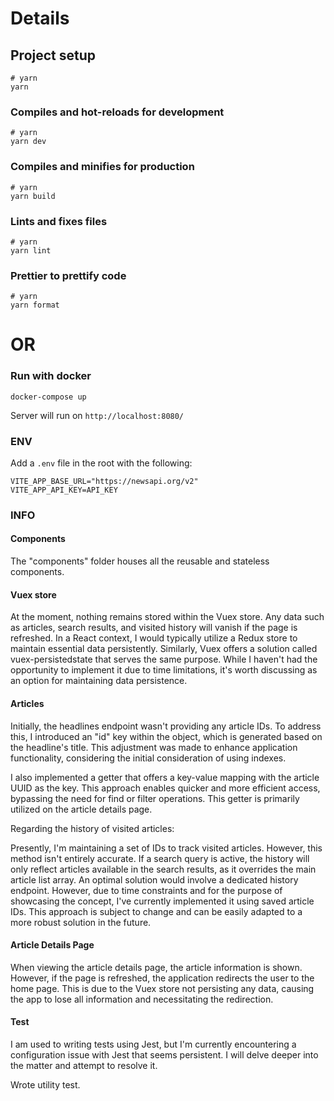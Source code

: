 # Details

## Project setup

```
# yarn
yarn
```

### Compiles and hot-reloads for development

```
# yarn
yarn dev
```

### Compiles and minifies for production

```
# yarn
yarn build
```

### Lints and fixes files

```
# yarn
yarn lint
```

### Prettier to prettify code

```
# yarn
yarn format
```

# OR

### Run with docker

```
docker-compose up
```

Server will run on `http://localhost:8080/`

### ENV
Add a `.env` file in the root with the following:

```
VITE_APP_BASE_URL="https://newsapi.org/v2"
VITE_APP_API_KEY=API_KEY
```

### INFO

#### Components
The "components" folder houses all the reusable and stateless components.


#### Vuex store

At the moment, nothing remains stored within the Vuex store. Any data such as articles, search results, and visited history will vanish if the page is refreshed. In a React context, I would typically utilize a Redux store to maintain essential data persistently. Similarly, Vuex offers a solution called vuex-persistedstate that serves the same purpose. While I haven't had the opportunity to implement it due to time limitations, it's worth discussing as an option for maintaining data persistence.


#### Articles

Initially, the headlines endpoint wasn't providing any article IDs. To address this, I introduced an "id" key within the object, which is generated based on the headline's title. This adjustment was made to enhance application functionality, considering the initial consideration of using indexes.

I also implemented a getter that offers a key-value mapping with the article UUID as the key. This approach enables quicker and more efficient access, bypassing the need for find or filter operations. This getter is primarily utilized on the article details page.

Regarding the history of visited articles:

Presently, I'm maintaining a set of IDs to track visited articles. However, this method isn't entirely accurate. If a search query is active, the history will only reflect articles available in the search results, as it overrides the main article list array. An optimal solution would involve a dedicated history endpoint. However, due to time constraints and for the purpose of showcasing the concept, I've currently implemented it using saved article IDs. This approach is subject to change and can be easily adapted to a more robust solution in the future.

#### Article Details Page

When viewing the article details page, the article information is shown. However, if the page is refreshed, the application redirects the user to the home page. This is due to the Vuex store not persisting any data, causing the app to lose all information and necessitating the redirection.

#### Test

I am used to writing tests using Jest, but I'm currently encountering a configuration issue with Jest that seems persistent. I will delve deeper into the matter and attempt to resolve it.

Wrote utility test.